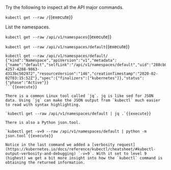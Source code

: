 Try the following to inspect all the API major commands.

`kubectl get --raw /`{{execute}}

List the namespaces.

`kubectl get --raw /api/v1/namespaces`{{execute}}

`kubectl get --raw /api/v1/namespaces/default`{{execute}}

```
kubectl get --raw /api/v1/namespaces/default/ 
{"kind":"Namespace","apiVersion":"v1","metadata":{"name":"default","selfLink":"/api/v1/namespaces/default","uid":"288cb0cf-4257-4288-9863-d313bc502972","resourceVersion":"146","creationTimestamp":"2020-02-02T03:15:52Z"},"spec":{"finalizers":["kubernetes"]},"status":{"phase":"Active"}}
```{{execute}}

There is a common Linux tool called `jq`. jq is like sed for JSON data. Using `jq` can make the JSON output from `kubectl` much easier to read with syntax highlighting.

`kubectl get --raw /api/v1/namespaces/default | jq .`{{execute}}

There is also a Python json.tool.

`kubectl get -v=9 --raw /api/v1/namespaces/default | python -m json.tool`{{execute}}

Notice in the last command we added a [verbosity request](https://kubernetes.io/docs/reference/kubectl/cheatsheet/#kubectl-output-verbosity-and-debugging) `-v=9`. With it set to level 9 (highest) we get a bit more insight into how the `kubectl` command is obtaining the returned information.
